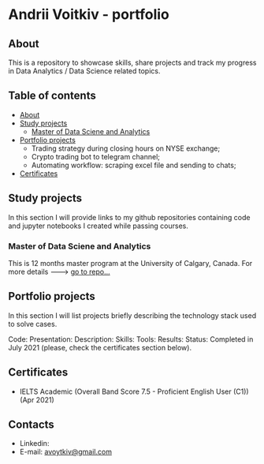 <!--
**avoytkiv/avoytkiv** is a ✨ _special_ ✨ repository because its `README.md` (this file) appears on your GitHub profile.

Here are some ideas to get you started:

- 🔭 I’m currently working on ...
- 🌱 I’m currently learning ...
- 👯 I’m looking to collaborate on ...
- 🤔 I’m looking for help with ...
- 💬 Ask me about ...
- 📫 How to reach me: ...
- 😄 Pronouns: ...
- ⚡ Fun fact: ...
-->

# Andrii Voitkiv - portfolio
## About
This is a repository to showcase skills, share projects and track my progress in Data Analytics / Data Science related topics. 

## Table of contents
- [About](#About)
- [Study projects](#Study-projects)
  - [Master of Data Sciene and Analytics](https://github.com/avoytkiv/MDSA-UofC)
- [Portfolio projects](#Portfolio-projects) 
  - Trading strategy during closing hours on NYSE exchange;
  - Crypto trading bot to telegram channel; 
  - Automating workflow: scraping excel file and sending to chats;   
- [Certificates](#Certificates)

## Study projects
In this section I will provide links to my github repositories containing code and jupyter notebooks I created while passing courses.
### Master of Data Sciene and Analytics
This is 12 months master program at the University of Calgary, Canada. 
For more details ---> [go to repo...](https://github.com/avoytkiv/MDSA-UofC)

## Portfolio projects
In this section I will list projects briefly describing the technology stack used to solve cases.

Code:
Presentation:
Description:
Skills:
Tools:
Results: 
Status: Completed in July 2021 (please, check the certificates section below).

## Certificates
- IELTS Academic (Overall Band Score 7.5 - Proficient English User (C1)) (Apr 2021)

## Contacts
- Linkedin:
- E-mail: avoytkiv@gmail.com

